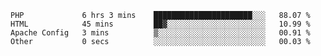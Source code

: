 
<!--START_SECTION:waka-->

```text
PHP             6 hrs 3 mins    ██████████████████████░░░   88.07 %
HTML            45 mins         ██▓░░░░░░░░░░░░░░░░░░░░░░   10.99 %
Apache Config   3 mins          ▒░░░░░░░░░░░░░░░░░░░░░░░░   00.91 %
Other           0 secs          ░░░░░░░░░░░░░░░░░░░░░░░░░   00.03 %
```

<!--END_SECTION:waka-->
